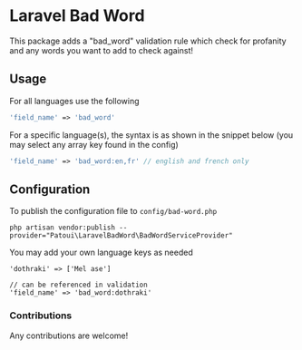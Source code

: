 # Laravel Bad Word

This package adds a "bad_word" validation rule which check for profanity and any words you want to add to check against!

## Usage

For all languages use the following

```php
'field_name' => 'bad_word'
```

For a specific language(s), the syntax is as shown in the snippet below (you may select any array key found in the config)

```php
'field_name' => 'bad_word:en,fr' // english and french only
```

## Configuration

To publish the configuration file to `config/bad-word.php`

```
php artisan vendor:publish --provider="Patoui\LaravelBadWord\BadWordServiceProvider"
```

You may add your own language keys as needed

```
'dothraki' => ['Mel ase']

// can be referenced in validation
'field_name' => 'bad_word:dothraki'
```

### Contributions

Any contributions are welcome!
